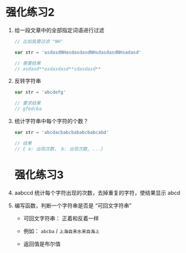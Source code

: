 # 强化练习2

1. 给一段文章中的全部指定词语进行过滤

   ```javascript
   // 比如我要过滤 "NH"
   
   var str = 'asdasdNHasdasdasdNHsdasdasdNHsadasd'
   
   // 需要结果
   // asdasd**asdasdasd**sdasdasd**
   ```

2. 反转字符串

   ```javascript
   var str = 'abcdefg'
   
   // 要求结果
   // gfedcba
   ```

3. 统计字符串中每个字符的个数？

   ```javascript
   var str = 'abcdacbabcbababcbabcabd'
   
   // 结果
   // { a: 出现次数， b: 出现次数, ...}
   ```

   # 强化练习3

1. aabccd 统计每个字符出现的次数，去掉重复的字符，使结果显示 abcd

2. 编写函数，判断一个字符串是否是 “可回文字符串”

   - 可回文字符串： 正着和反着一样
   - 例如： `abcba` / `上海自来水来自海上` 
   
   - 返回值是布尔值

   
